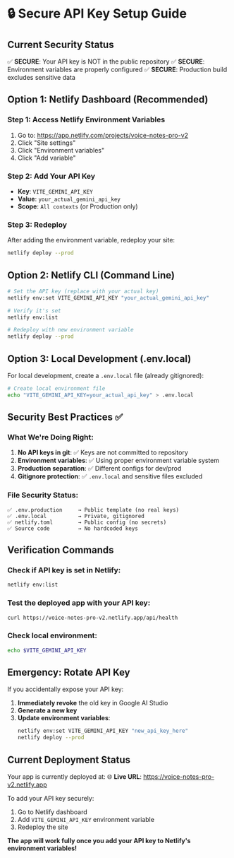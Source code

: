 # 🔒 Secure API Key Setup Guide

## Current Security Status
✅ **SECURE**: Your API key is NOT in the public repository
✅ **SECURE**: Environment variables are properly configured
✅ **SECURE**: Production build excludes sensitive data

## Option 1: Netlify Dashboard (Recommended)

### Step 1: Access Netlify Environment Variables
1. Go to: https://app.netlify.com/projects/voice-notes-pro-v2
2. Click "Site settings"
3. Click "Environment variables"
4. Click "Add variable"

### Step 2: Add Your API Key
- **Key**: `VITE_GEMINI_API_KEY`
- **Value**: `your_actual_gemini_api_key`
- **Scope**: `All contexts` (or Production only)

### Step 3: Redeploy
After adding the environment variable, redeploy your site:
```bash
netlify deploy --prod
```

## Option 2: Netlify CLI (Command Line)

```bash
# Set the API key (replace with your actual key)
netlify env:set VITE_GEMINI_API_KEY "your_actual_gemini_api_key"

# Verify it's set
netlify env:list

# Redeploy with new environment variable
netlify deploy --prod
```

## Option 3: Local Development (.env.local)

For local development, create a `.env.local` file (already gitignored):

```bash
# Create local environment file
echo "VITE_GEMINI_API_KEY=your_actual_api_key" > .env.local
```

## Security Best Practices ✅

### What We're Doing Right:
1. **No API keys in git**: ✅ Keys are not committed to repository
2. **Environment variables**: ✅ Using proper environment variable system
3. **Production separation**: ✅ Different configs for dev/prod
4. **Gitignore protection**: ✅ `.env.local` and sensitive files excluded

### File Security Status:
```
✅ .env.production     → Public template (no real keys)
✅ .env.local          → Private, gitignored
✅ netlify.toml        → Public config (no secrets)
✅ Source code         → No hardcoded keys
```

## Verification Commands

### Check if API key is set in Netlify:
```bash
netlify env:list
```

### Test the deployed app with your API key:
```bash
curl https://voice-notes-pro-v2.netlify.app/api/health
```

### Check local environment:
```bash
echo $VITE_GEMINI_API_KEY
```

## Emergency: Rotate API Key

If you accidentally expose your API key:

1. **Immediately revoke** the old key in Google AI Studio
2. **Generate a new key**
3. **Update environment variables**:
   ```bash
   netlify env:set VITE_GEMINI_API_KEY "new_api_key_here"
   netlify deploy --prod
   ```

## Current Deployment Status

Your app is currently deployed at:
🌐 **Live URL**: https://voice-notes-pro-v2.netlify.app

To add your API key securely:
1. Go to Netlify dashboard
2. Add `VITE_GEMINI_API_KEY` environment variable
3. Redeploy the site

**The app will work fully once you add your API key to Netlify's environment variables!**
